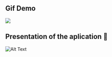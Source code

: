 
## Gif Demo
<img src="profile/demo.gif" style="max-width: 30%;
max-height: 30%">




## Presentation of the aplication 👋
![Alt Text](profile/Presentation.gif)



